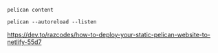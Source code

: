 ```
pelican content
```

```
pelican --autoreload --listen
```

https://dev.to/razcodes/how-to-deploy-your-static-pelican-website-to-netlify-55d7
